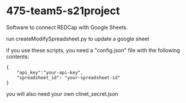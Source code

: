 # 475-team5-s21project
Software to connect REDCap with Google Sheets.


run createModifySpreadsheet.py to update a google sheet


if you use these scripts, you need a "config.json" file with the following contents:

```
{
	"api_key":"your-api-key",
	"spreadsheet_id": "your-spreadsheet-id"
}
```

you will also need your own clinet_secret.json

